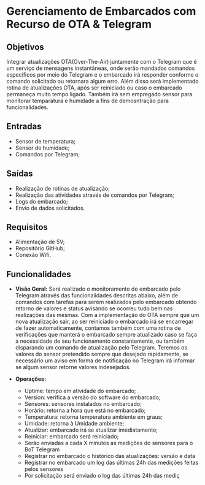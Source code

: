 # Gerenciamento de Embarcados com Recurso de OTA & Telegram
## Objetivos
Integrar atualizações OTA(Over-The-Air) juntamente com o Telegram que é um serviço de mensagens instantâneas, onde serão mandados comandos específicos por meio do Telegram e o embarcado irá responder conforme o comando solicitado ou retornara algum erro. Além disso será implementado rotina de atualizações OTA, após ser reiniciado ou caso o embarcado permaneça muito tempo ligado. Também irá sem empregado sensor para monitorar temparatura e humidade a fins de demosntração para funcionalidades.

## Entradas
  * Sensor de temperatura;
  * Sensor de humidade;
  * Comandos por Telegram;

## Saídas
  * Realização de rotinas de atualização;
  * Realização das atividades através de comandos por Telegram;
  * Logs do embarcado;
  * Envio de dados solicitados.
  
## Requisitos
  * Alimentação de 5V;
  * Repositório GitHub;
  * Conexão Wifi.

## Funcionalidades
* **Visão Geral:** Será realizado o monitoramento do embarcado pelo Telegram através das funcionalidades descritas abaixo, além de comandos com tarefas para serem realizados pelo embarcado obtendo retorno de valores e status avisando se ocorreu tudo bem nas realizações das mesmas. Com a implementação do OTA sempre que um nova atualização sair, ao ser reiniciado o embarcado irá se encarregar de fazer automaticamente, contamos também com uma rotina de verificações que manterá o embarcado sempre atualizado caso se faça a necessidade de seu funcionamento constantemente, ou também disparando um comando de atualização pelo Telegram. Teremos os valores do sensor pretendido sempre que desejado rapidamente, se necessário um aviso em forma de notificação no Telegram irá informar se algum sensor retorne valores indesejados. 

* **Operações:**
  * Uptime: tempo em atividade do embarcado;
  * Version: verifica a versão do software do embarcado;
  * Sensores: sensores instalados no embarcado;
  * Horário: retorna a hora que está no embarcado;
  * Temperatura: retorna temperatura ambiente em graus;
  * Umidade: retorna à Umidade ambiente;
  * Atualizar: embarcado irá se atualizar imediatamente;
  * Reiniciar: embarcado será reiniciado;
  * Serão enviadas a cada X minutos as medições do sensores para o BoT Telegram
  * Registrar no embarcado o histórico das atualizações: versão e data
  * Registrar no embarcado um log das últimas 24h das medições feitas pelos sensores
  * Por solicitação será enviado o log das últimas 24h das mediç

 
